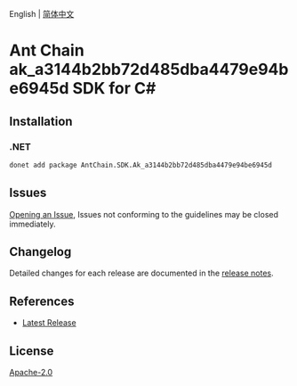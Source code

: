 English | [简体中文](README-CN.md)

# Ant Chain ak_a3144b2bb72d485dba4479e94be6945d SDK for C#

## Installation

### .NET

```bash
donet add package AntChain.SDK.Ak_a3144b2bb72d485dba4479e94be6945d
```

## Issues

[Opening an Issue](https://github.com/alipay/antchain-openapi-prod-sdk/issues/new), Issues not conforming to the guidelines may be closed immediately.

## Changelog

Detailed changes for each release are documented in the [release notes](./ChangeLog.md).

## References

* [Latest Release](https://github.com/alipay/antchain-openapi-prod-sdk/)

## License

[Apache-2.0](http://www.apache.org/licenses/LICENSE-2.0)
